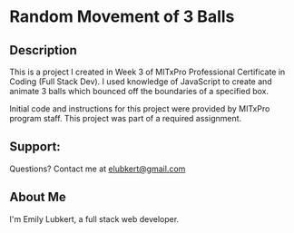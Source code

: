 # Random Movement of 3 Balls

## Description
This is a project I created in Week 3 of MITxPro Professional Certificate in Coding (Full Stack Dev). I used knowledge of JavaScript to create and animate 3 balls which bounced off the boundaries of a specified box. 

Initial code and instructions for this project were provided by MITxPro program staff. This project was part of a required assignment.

## Support:
Questions? Contact me at elubkert@gmail.com

## About Me
I'm Emily Lubkert, a full stack web developer.
